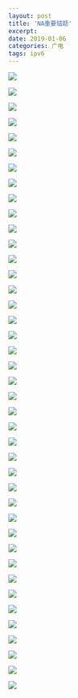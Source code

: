 ```yaml
---
layout: post
title: 'NA重要错题'
excerpt:
date: 2019-01-06
categories: 广电
tags: ipv6
---
```




![](https://youyefu-1251686655.cos.ap-beijing.myqcloud.com/img/20190116075001.png)



![](https://youyefu-1251686655.cos.ap-beijing.myqcloud.com/img/20190116075036.png)



![](https://youyefu-1251686655.cos.ap-beijing.myqcloud.com/img/20190116075101.png)

![](https://youyefu-1251686655.cos.ap-beijing.myqcloud.com/img/20190116075121.png)



![](https://youyefu-1251686655.cos.ap-beijing.myqcloud.com/img/20190116075208.png)



![](https://youyefu-1251686655.cos.ap-beijing.myqcloud.com/img/20190116075234.png)





![](https://youyefu-1251686655.cos.ap-beijing.myqcloud.com/img/20190116075309.png)



![](https://youyefu-1251686655.cos.ap-beijing.myqcloud.com/img/20190116075334.png)





![](https://youyefu-1251686655.cos.ap-beijing.myqcloud.com/img/20190116075458.png)



![](https://youyefu-1251686655.cos.ap-beijing.myqcloud.com/img/20190116075521.png)



![](https://youyefu-1251686655.cos.ap-beijing.myqcloud.com/img/20190116075556.png)



![](https://youyefu-1251686655.cos.ap-beijing.myqcloud.com/img/20190116075628.png)



![](https://youyefu-1251686655.cos.ap-beijing.myqcloud.com/img/20190116075649.png)



![](https://youyefu-1251686655.cos.ap-beijing.myqcloud.com/img/20190116075726.png)



![](https://youyefu-1251686655.cos.ap-beijing.myqcloud.com/img/20190116075804.png)

![](https://youyefu-1251686655.cos.ap-beijing.myqcloud.com/img/20190116075830.png)



![](https://youyefu-1251686655.cos.ap-beijing.myqcloud.com/img/20190116075909.png)



![](https://youyefu-1251686655.cos.ap-beijing.myqcloud.com/img/20190116080001.png)



![](https://youyefu-1251686655.cos.ap-beijing.myqcloud.com/img/20190116080020.png)



![](https://youyefu-1251686655.cos.ap-beijing.myqcloud.com/img/20190116080048.png)





![](https://youyefu-1251686655.cos.ap-beijing.myqcloud.com/img/20190116080101.png)



![](https://youyefu-1251686655.cos.ap-beijing.myqcloud.com/img/20190116080126.png)



![](https://youyefu-1251686655.cos.ap-beijing.myqcloud.com/img/20190116080310.png)



![](https://youyefu-1251686655.cos.ap-beijing.myqcloud.com/img/20190116080403.png)



![](https://youyefu-1251686655.cos.ap-beijing.myqcloud.com/img/20190116080430.png)



![](https://youyefu-1251686655.cos.ap-beijing.myqcloud.com/img/20190116080515.png)



![](https://youyefu-1251686655.cos.ap-beijing.myqcloud.com/img/20190116080543.png)



![](https://youyefu-1251686655.cos.ap-beijing.myqcloud.com/img/20190116080641.png)



![](https://youyefu-1251686655.cos.ap-beijing.myqcloud.com/img/20190116080717.png)



![](https://youyefu-1251686655.cos.ap-beijing.myqcloud.com/img/20190116080821.png)



![](https://youyefu-1251686655.cos.ap-beijing.myqcloud.com/img/20190116080851.png)



![](https://youyefu-1251686655.cos.ap-beijing.myqcloud.com/img/20190116080920.png)



![](https://youyefu-1251686655.cos.ap-beijing.myqcloud.com/img/20190116080949.png)



![](https://youyefu-1251686655.cos.ap-beijing.myqcloud.com/img/20190116081043.png)



![](https://youyefu-1251686655.cos.ap-beijing.myqcloud.com/img/20190116081142.png)



![](https://youyefu-1251686655.cos.ap-beijing.myqcloud.com/img/20190116081240.png)



![](https://youyefu-1251686655.cos.ap-beijing.myqcloud.com/img/20190116081344.png)



![](https://youyefu-1251686655.cos.ap-beijing.myqcloud.com/img/20190116081424.png)



![](https://youyefu-1251686655.cos.ap-beijing.myqcloud.com/img/20190116081551.png)



![](https://youyefu-1251686655.cos.ap-beijing.myqcloud.com/img/20190116081635.png)



![](https://youyefu-1251686655.cos.ap-beijing.myqcloud.com/img/20190116081707.png)



